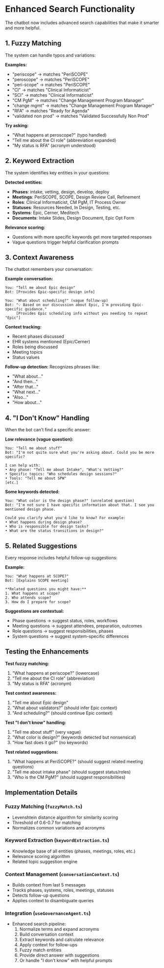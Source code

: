 # Enhanced Search Functionality

The chatbot now includes advanced search capabilities that make it smarter and more helpful.

## 1. Fuzzy Matching

The system can handle typos and variations:

**Examples:**
- "periscope" → matches "PeriSCOPE"
- "peroscope" → matches "PeriSCOPE"
- "peri-scope" → matches "PeriSCOPE"
- "CI" → matches "Clinical Informaticist"
- "SCI" → matches "Clinical Informaticist"
- "CM PgM" → matches "Change Management Program Manager"
- "change mgmt" → matches "Change Management Program Manager"
- "RFA" → matches "Ready for Agenda"
- "validated non prod" → matches "Validated Successfully Non Prod"

**Try asking:**
- "What happens at peroscope?" (typo handled)
- "Tell me about the CI role" (abbreviation expanded)
- "My status is RFA" (acronym understood)

## 2. Keyword Extraction

The system identifies key entities in your questions:

**Detected entities:**
- **Phases**: intake, vetting, design, develop, deploy
- **Meetings**: PeriSCOPE, SCOPE, Design Review Call, Refinement
- **Roles**: Clinical Informaticist, CM PgM, IT Process Owner
- **Statuses**: Resources Needed, In Design, Testing, etc.
- **Systems**: Epic, Cerner, Meditech
- **Documents**: Intake Slides, Design Document, Epic Opt Form

**Relevance scoring:**
- Questions with more specific keywords get more targeted responses
- Vague questions trigger helpful clarification prompts

## 3. Context Awareness

The chatbot remembers your conversation:

**Example conversation:**
```
You: "Tell me about Epic design"
Bot: [Provides Epic-specific design info]

You: "What about scheduling?" (vague follow-up)
Bot: "💡 Based on our discussion about Epic, I'm providing Epic-specific guidance."
     [Provides Epic scheduling info without you needing to repeat "Epic"]
```

**Context tracking:**
- Recent phases discussed
- EHR systems mentioned (Epic/Cerner)
- Roles being discussed
- Meeting topics
- Status values

**Follow-up detection:**
Recognizes phrases like:
- "What about..."
- "And then..."
- "After that..."
- "What next..."
- "Also..."
- "How about..."

## 4. "I Don't Know" Handling

When the bot can't find a specific answer:

**Low relevance (vague question):**
```
You: "Tell me about stuff"
Bot: "I'm not quite sure what you're asking about. Could you be more specific?

I can help with:
• Any phase: "Tell me about Intake", "What's Vetting?"
• Specific topics: "Who schedules design sessions?"
• Tools: "Tell me about SPW"
[etc.]
```

**Some keywords detected:**
```
You: "What color is the design phase?" (unrelated question)
Bot: "I'm not sure I have specific information about that. I see you mentioned design phase.

Could you clarify what you'd like to know? For example:
• What happens during design phase?
• Who is responsible for design tasks?
• What are the status transitions in design?"
```

## 5. Related Suggestions

Every response includes helpful follow-up suggestions:

**Example:**
```
You: "What happens at SCOPE?"
Bot: [Explains SCOPE meeting]

**Related questions you might have:**
1. What happens at scope?
2. Who attends scope?
3. How do I prepare for scope?
```

**Suggestions are contextual:**
- Phase questions → suggest status, roles, workflows
- Meeting questions → suggest attendees, preparation, outcomes
- Role questions → suggest responsibilities, phases
- System questions → suggest system-specific differences

## Testing the Enhancements

**Test fuzzy matching:**
1. "What happens at periscope?" (lowercase)
2. "Tell me about the CI role" (abbreviation)
3. "My status is RFA" (acronym)

**Test context awareness:**
1. "Tell me about Epic design"
2. "What about validators?" (should infer Epic context)
3. "And scheduling?" (should continue Epic context)

**Test "I don't know" handling:**
1. "Tell me about stuff" (very vague)
2. "What color is design?" (keywords detected but nonsensical)
3. "How fast does it go?" (no keywords)

**Test related suggestions:**
1. "What happens at PeriSCOPE?" (should suggest related meeting questions)
2. "Tell me about intake phase" (should suggest status/roles)
3. "Who is the CM PgM?" (should suggest responsibilities)

## Implementation Details

### Fuzzy Matching (`fuzzyMatch.ts`)
- Levenshtein distance algorithm for similarity scoring
- Threshold of 0.6-0.7 for matching
- Normalizes common variations and acronyms

### Keyword Extraction (`keywordExtraction.ts`)
- Knowledge base of all entities (phases, meetings, roles, etc.)
- Relevance scoring algorithm
- Related topic suggestion engine

### Context Management (`conversationContext.ts`)
- Builds context from last 5 messages
- Tracks phases, systems, roles, meetings, statuses
- Detects follow-up questions
- Applies context to disambiguate queries

### Integration (`useGovernanceAgent.ts`)
- Enhanced search pipeline:
  1. Normalize terms and expand acronyms
  2. Build conversation context
  3. Extract keywords and calculate relevance
  4. Apply context for follow-ups
  5. Fuzzy match entities
  6. Provide direct answer with suggestions
  7. Or handle "I don't know" with helpful prompts
